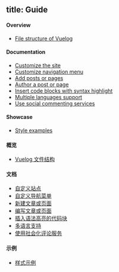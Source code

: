 title: Guide
------------------------------------
<!-- en-US:+ -->

#### Overview

- [File structure of Vuelog](#/blog/docs/2016/file-structure-of-vuelog)

#### Documentation

- [Customize the site](#/blog/docs/2017/customize-the-site)
- [Customize navigation menu](#/blog/docs/2017/customize-navigation-menu)
- [Add posts or pages](#/blog/docs/2017/add-posts-or-pages)
- [Author a post or page](#/blog/docs/2017/author-a-post-or-page)
- [Insert code blocks with syntax highlight](#/blog/docs/2017/insert-code-blocks-with-syntax-highlight)
- [Multiple languages support](#/blog/docs/2017/multiple-languages-support)
- [Use social commenting services](#/blog/docs/2017/use-social-commenting-services)

#### Showcase

- [Style examples](#/blog/showcase/2016/style-examples)

<!-- en-US:- -->

<!-- zh-CN:+ -->

#### 概览

- [Vuelog 文件结构](#/blog/docs/2016/file-structure-of-vuelog)

#### 文档

- [自定义站点](#/blog/docs/2017/customize-the-site)
- [自定义导航菜单](#/blog/docs/2017/customize-navigation-menu)
- [新建文章或页面](#/blog/docs/2017/add-posts-or-pages)
- [编写文章或页面](#/blog/docs/2017/author-a-post-or-page)
- [插入语法高亮的代码块](#/blog/docs/2017/insert-code-blocks-with-syntax-highlight)
- [多语言支持](#/blog/docs/2017/multiple-languages-support)
- [使用社会化评论服务](#/blog/docs/2017/use-social-commenting-services)

#### 示例

- [样式示例](#/blog/showcase/2016/style-examples)

<!-- zh-CN:- -->
